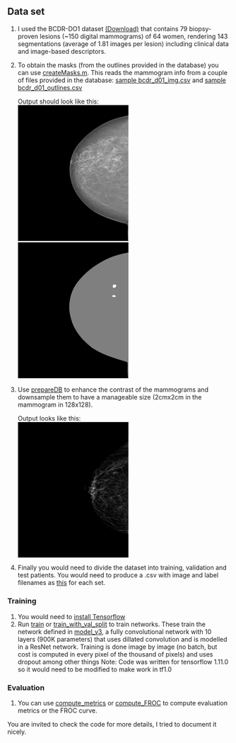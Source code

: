 ## Data set

1. I used the BCDR-DO1 dataset [(Download)](BCDR_D01%20Dataset/BCDR_D01%20Dataset%20Original.xlsx) that contains 79 biopsy-proven lesions (~150 digital mammograms) of 64 women, rendering 143 segmentations (average of 1.81 images per lesion) including clinical data and image-based descriptors.

2. To obtain the masks (from the outlines provided in the database) you can use [createMasks.m](database_info/createMask/createMask.m). This reads the mammogram info from a couple of files provided in the database: [sample bcdr_d01_img.csv](database_info/createMask/bcdr_d01_img.csv) and [sample bcdr_d01_outlines.csv](database_info/createMask/bcdr_d01_outlines.csv)

   Output should look like this:  
   <img src="database_info/createMask/img_20_30_1_RCC.png" width="250"/> <img src="database_info/createMask/img_20_30_1_RCC_mask.png" width="250"/>

3. Use [prepareDB](code/prepareDB.py) to enhance the contrast of the mammograms and downsample them to have a manageable size (2cmx2cm in the mammogram in 128x128).

   Output looks like this:  
   <img src="database_info/createMask/mammogram_resized.png" width="250" align='center'>

4. Finally you would need to divide the dataset into training, validation and test patients. You would need to produce a .csv with image and label filenames as [this](code/example.csv) for each set.

### Training

1. You would need to [install Tensorflow](https://www.tensorflow.org/install/)
2. Run [train](code/train.py) or [train_with_val_split](code/train_with_val_split.py) to train networks. These train the network defined in [model_v3](code/model_v3.py), a fully convolutional network with 10 layers (900K parameters) that uses dillated convolution and is modelled in a ResNet network. Training is done image by image (no batch, but cost is computed in every pixel of the thousand of pixels) and uses dropout among other things
   Note: Code was written for tensorflow 1.11.0 so it would need to be modified to make work in tf1.0

### Evaluation

1. You can use [compute_metrics](code/compute_metrics.py) or [compute_FROC](code/compute_FROC.py) to compute evaluation metrics or the FROC curve.

You are invited to check the code for more details, I tried to document it nicely.
